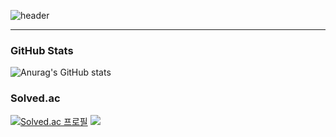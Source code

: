 ![header](https://capsule-render.vercel.app/api?type=shark&color=auto&height=300&section=header&text=Welcome&fontSize=75&desc=minseok's&nbsp;github&descAlign=60&descAlignY=65)
- - -

### GitHub Stats
![Anurag's GitHub stats](https://github-readme-stats.vercel.app/api?username=mandos1995&show_icons=true&theme=radical)

### Solved.ac
[![Solved.ac
프로필](http://mazassumnida.wtf/api/v2/generate_badge?boj=mandos95)](https://solved.ac/mandos95)
 <img src="http://mazandi.herokuapp.com/api?handle={mandos95}&theme=warm"/>

